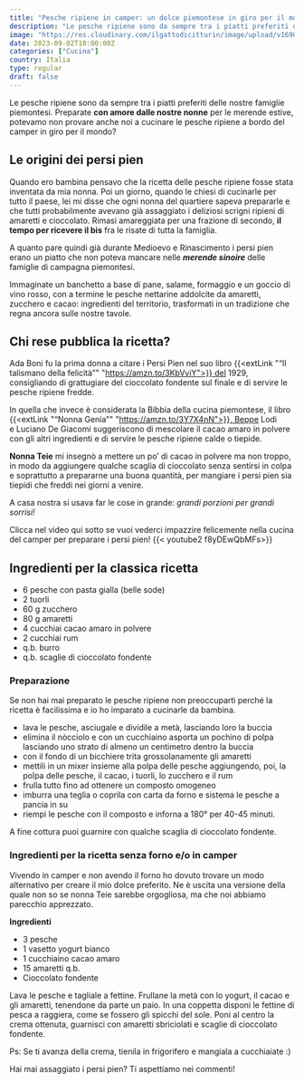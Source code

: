 ```yaml
---
title: "Pesche ripiene in camper: un dolce piemontese in giro per il mondo"
description: "Le pesche ripiene sono da sempre tra i piatti preferiti delle nostre famiglie piemontesi. Scopri la nostra versione da preparare in camper!"
image: "https://res.cloudinary.com/ilgattodicitturin/image/upload/v1690377897/Articoli/rabat/gateau/persi_pien_uzkza9.jpg"
date: 2023-09-02T10:00:00Z
categories: ["Cucina"]
country: Italia
type: regular
draft: false
---
```


Le pesche ripiene sono da sempre tra i piatti preferiti delle nostre famiglie piemontesi. 
Preparate **con amore dalle nostre nonne** per le merende estive, potevamo non provare anche noi a cucinare le pesche ripiene a bordo del camper in giro per il mondo? 

## Le origini dei persi pien 

Quando ero bambina pensavo che la ricetta delle pesche ripiene fosse stata inventata da mia nonna. 
Poi un giorno, quando le chiesi di cucinarle per tutto il paese, lei mi disse che ogni nonna del quartiere sapeva prepararle e che tutti probabilmente avevano già assaggiato i deliziosi scrigni ripieni di amaretti e cioccolato. 
Rimasi amareggiata per una frazione di secondo, **il tempo per ricevere il bis** fra le risate di tutta la famiglia. 

A quanto pare quindi già durante Medioevo e Rinascimento i persi pien erano un piatto che non poteva mancare nelle ***merende sinoire*** delle famiglie di campagna piemontesi.

Immaginate un banchetto a base di pane, salame, formaggio e un goccio di vino rosso, con a termine le pesche nettarine addolcite da amaretti, zucchero e cacao: ingredienti del territorio, trasformati in un tradizione che regna ancora sulle nostre tavole. 

## Chi rese pubblica la ricetta?

Ada Boni fu la prima donna a citare i Persi Pien nel suo libro {{<extLink "“Il talismano della felicità”" "https://amzn.to/3KbVviY">}} del 1929, consigliando di grattugiare del cioccolato fondente sul finale e di servire le pesche ripiene fredde. 

In quella che invece è considerata la Bibbia della cucina piemontese, il libro {{<extLink "“Nonna Genia”" "https://amzn.to/3Y7X4nN">}}, Beppe Lodi e Luciano De Giacomi suggeriscono di mescolare il cacao amaro in polvere con gli altri ingredienti e di servire le pesche ripiene calde o tiepide.

**Nonna Teie** mi insegnò a mettere un po’ di cacao in polvere ma non troppo, in modo da aggiungere qualche scaglia di cioccolato senza sentirsi in colpa e soprattutto a prepararne una buona quantità, per mangiare i persi pien sia tiepidi che freddi nei giorni a venire. 

A casa nostra si usava far le cose in grande: *grandi porzioni per grandi sorrisi!*

Clicca nel video qui sotto se vuoi vederci impazzire felicemente nella cucina del camper per preparare i persi pien!
{{< youtube2 f8yDEwQbMFs>}} 

## Ingredienti per la classica ricetta 

- 6 pesche con pasta gialla (belle sode)
- 2 tuorli
- 60 g zucchero
- 80 g amaretti
- 4 cucchiai cacao amaro in polvere
- 2 cucchiai rum
- q.b. burro
- q.b. scaglie di cioccolato fondente 


### Preparazione

Se non hai mai preparato le pesche ripiene non preoccuparti perché la ricetta è facilissima e io ho imparato a cucinarle da bambina. 

- lava le pesche, asciugale e dividile a metà, lasciando loro la buccia
- elimina il nòcciolo e con un cucchiaino asporta un pochino di polpa lasciando uno strato di almeno un centimetro dentro la buccia
- con il fondo di un bicchiere trita grossolanamente gli amaretti
- mettili in un mixer insieme alla polpa delle pesche aggiungendo, poi, la polpa delle pesche, il cacao, i tuorli, lo zucchero e il rum
- frulla tutto fino ad ottenere un composto omogeneo
- imburra una teglia o coprila con carta da forno e sistema le pesche a pancia in su
- riempi le pesche con il composto e inforna a 180° per 40-45 minuti. 

A fine cottura puoi guarnire con qualche scaglia di cioccolato fondente. 

### Ingredienti per la ricetta senza forno e/o in camper 
Vivendo in camper e non avendo il forno ho dovuto trovare un modo alternativo per creare il mio dolce preferito. Ne è uscita una versione della quale non so se nonna Teie sarebbe orgogliosa, ma che noi abbiamo parecchio apprezzato. 

**Ingredienti**

- 3 pesche 
- 1 vasetto yogurt bianco 
- 1 cucchiaino cacao amaro
- 15 amaretti q.b. 
- Cioccolato fondente

Lava le pesche e tagliale a fettine. Frullane la metà con lo yogurt, il cacao e gli amaretti, tenendone da parte un paio. 
In una coppetta disponi le fettine di pesca a raggiera, come se fossero gli spicchi del sole. Poni al centro la crema ottenuta, guarnisci con amaretti sbriciolati e scaglie di cioccolato fondente.

Ps: Se ti avanza della crema, tienila in frigorifero e mangiala a cucchiaiate :) 

Hai mai assaggiato i persi pien? 
Ti aspettiamo nei commenti! 